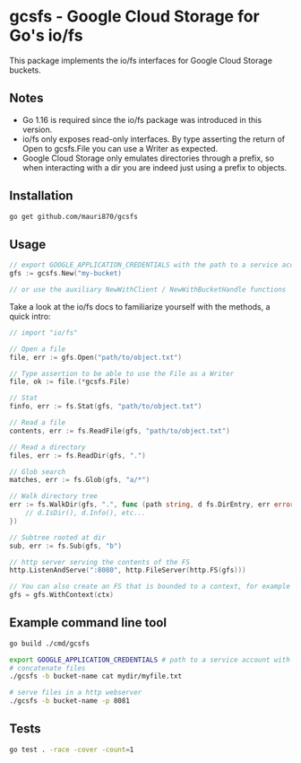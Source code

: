 # gcsfs - Google Cloud Storage for Go's io/fs

This package implements the io/fs interfaces for Google Cloud Storage buckets.

## Notes

- Go 1.16 is required since the io/fs package was introduced in this version.
- io/fs only exposes read-only interfaces. By type asserting the return of Open to gcsfs.File you can use a Writer as expected.
- Google Cloud Storage only emulates directories through a prefix, so when interacting with a dir you are indeed just using a prefix to objects.

## Installation

```bash
go get github.com/mauri870/gcsfs
```

## Usage

```go
// export GOOGLE_APPLICATION_CREDENTIALS with the path to a service account
gfs := gcsfs.New("my-bucket)

// or use the auxiliary NewWithClient / NewWithBucketHandle functions
```

Take a look at the io/fs docs to familiarize yourself with the methods, a quick intro:

```go
// import "io/fs"

// Open a file
file, err := gfs.Open("path/to/object.txt")

// Type assertion to be able to use the File as a Writer
file, ok := file.(*gcsfs.File)

// Stat
finfo, err := fs.Stat(gfs, "path/to/object.txt")

// Read a file
contents, err := fs.ReadFile(gfs, "path/to/object.txt")

// Read a directory
files, err := fs.ReadDir(gfs, ".")

// Glob search
matches, err := fs.Glob(gfs, "a/*")

// Walk directory tree
err := fs.WalkDir(gfs, ".", func (path string, d fs.DirEntry, err error) error {
	// d.IsDir(), d.Info(), etc...
})

// Subtree rooted at dir
sub, err := fs.Sub(gfs, "b")

// http server serving the contents of the FS
http.ListenAndServe(":8080", http.FileServer(http.FS(gfs)))

// You can also create an FS that is bounded to a context, for example a timeout
gfs = gfs.WithContext(ctx)
```

## Example command line tool

```bash
go build ./cmd/gcsfs

export GOOGLE_APPLICATION_CREDENTIALS # path to a service account with bucket access
# concatenate files
./gcsfs -b bucket-name cat mydir/myfile.txt

# serve files in a http webserver
./gcsfs -b bucket-name -p 8081
```

## Tests

```bash
go test . -race -cover -count=1
```
